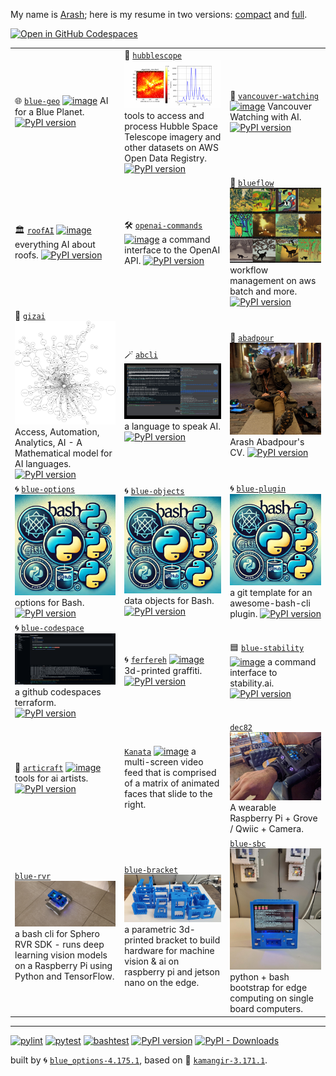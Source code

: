 My name is [Arash](https://www.linkedin.com/in/abadpour/); here is my resume in two versions: [compact](https://abadpour-com.s3.ca-central-1.amazonaws.com/cv/arash-abadpour-resume.pdf) and [full](https://abadpour-com.s3.ca-central-1.amazonaws.com/cv/arash-abadpour-resume-full.pdf).

[![Open in GitHub Codespaces](https://github.com/codespaces/badge.svg)](https://codespaces.new/kamangir/blue-codespace?quickstart=1)

|   |   |   |
| --- | --- | --- |
| 🌐 [`blue-geo`](https://github.com/kamangir/blue-geo) [![image](https://kamangir-public.s3.ca-central-1.amazonaws.com/2024-01-06-20-39-46-73614/2024-01-06-20-39-46-73614-2X.gif?raw=true)](https://github.com/kamangir/blue-geo) AI for a Blue Planet.  [![PyPI version](https://img.shields.io/pypi/v/blue_geo.svg)](https://pypi.org/project/blue_geo/) | 🔭 [`hubblescope`](https://github.com/kamangir/hubble) [![image](https://github.com/kamangir/hubble/raw/main/assets/hst/u4ge0106r_c0m.gif)](https://github.com/kamangir/hubble) tools to access and process Hubble Space Telescope imagery and other datasets on AWS Open Data Registry.  [![PyPI version](https://img.shields.io/pypi/v/hubblescope.svg)](https://pypi.org/project/hubblescope/) | 🌈 [`vancouver-watching`](https://github.com/kamangir/vancouver-watching) [![image](https://kamangir-public.s3.ca-central-1.amazonaws.com/test_vancouver_watching_ingest/animation.gif)](https://github.com/kamangir/vancouver-watching) Vancouver Watching with AI.  [![PyPI version](https://img.shields.io/pypi/v/vancouver_watching.svg)](https://pypi.org/project/vancouver_watching/) |
| 🏛️ [`roofAI`](https://github.com/kamangir/roofAI) [![image](https://github.com/kamangir/assets/blob/main/2023-10-28-16-28-36-88493-predict.gif?raw=true)](https://github.com/kamangir/roofAI) everything AI about roofs.  [![PyPI version](https://img.shields.io/pypi/v/roofAI.svg)](https://pypi.org/project/roofAI/) | 🛠️ [`openai-commands`](https://github.com/kamangir/openai-commands) [![image](https://github.com/kamangir/openai-commands/raw/main/assets/carrot.png)](https://github.com/kamangir/openai-commands) a command interface to the OpenAI API.  [![PyPI version](https://img.shields.io/pypi/v/openai_commands.svg)](https://pypi.org/project/openai_commands/) | 📜 [`blueflow`](https://github.com/kamangir/notebooks-and-scripts) [![image](https://github.com/kamangir/assets/raw/main/nbs/3x4.jpg?raw=true)](https://github.com/kamangir/notebooks-and-scripts) workflow management on aws batch and more.  [![PyPI version](https://img.shields.io/pypi/v/blueflow.svg)](https://pypi.org/project/blueflow/) |
| 🔻 [`gizai`](https://github.com/kamangir/giza) [![image](https://github.com/kamangir/giza/raw/main/assets/giza.png)](https://github.com/kamangir/giza) Access, Automation, Analytics, AI - A Mathematical model for AI languages.  [![PyPI version](https://img.shields.io/pypi/v/gizai.svg)](https://pypi.org/project/gizai/) | 🪄 [`abcli`](https://github.com/kamangir/awesome-bash-cli) [![image](https://github.com/kamangir/assets/blob/main/awesome-bash-cli/marquee-2024-10-26.jpg?raw=true)](https://github.com/kamangir/awesome-bash-cli) a language to speak AI.  [![PyPI version](https://img.shields.io/pypi/v/abcli.svg)](https://pypi.org/project/abcli/) | 📜 [`abadpour`](https://github.com/kamangir/CV) [![image](https://github.com/kamangir/assets/blob/main/abadpour/2020-11-21.jpg?raw=true)](https://github.com/kamangir/CV) Arash Abadpour's CV.  [![PyPI version](https://img.shields.io/pypi/v/abadpour.svg)](https://pypi.org/project/abadpour/) |
| 🌀 [`blue-options`](https://github.com/kamangir/blue-options) [![image](https://github.com/kamangir/assets/raw/main/blue-plugin/marquee.png?raw=true)](https://github.com/kamangir/blue-options) options for Bash.  [![PyPI version](https://img.shields.io/pypi/v/blue_options.svg)](https://pypi.org/project/blue_options/) | 🌀 [`blue-objects`](https://github.com/kamangir/blue-objects) [![image](https://github.com/kamangir/assets/raw/main/blue-objects/marquee.png?raw=true)](https://github.com/kamangir/blue-objects) data objects for Bash.  [![PyPI version](https://img.shields.io/pypi/v/blue_objects.svg)](https://pypi.org/project/blue_objects/) | 🌀 [`blue-plugin`](https://github.com/kamangir/blue-plugin) [![image](https://github.com/kamangir/assets/raw/main/blue-plugin/marquee.png?raw=true)](https://github.com/kamangir/blue-plugin) a git template for an awesome-bash-cli plugin.  [![PyPI version](https://img.shields.io/pypi/v/blue_plugin.svg)](https://pypi.org/project/blue_plugin/) |
| 🌀 [`blue-codespace`](https://github.com/kamangir/blue-codespace) [![image](https://github.com/kamangir/assets/raw/main/blue-codespace/marquee.png?raw=true)](https://github.com/kamangir/blue-codespace) a github codespaces terraform.  [![PyPI version](https://img.shields.io/pypi/v/blue_codespace.svg)](https://pypi.org/project/blue_codespace/) | 🌀 [`ferfereh`](https://github.com/kamangir/ferfereh) [![image](https://user-images.githubusercontent.com/1007567/221448494-d57e08c1-625b-499e-a576-81894f112d6a.jpg)](https://github.com/kamangir/ferfereh) 3d-printed graffiti.  [![PyPI version](https://img.shields.io/pypi/v/ferfereh.svg)](https://pypi.org/project/ferfereh/) | 🟦 [`blue-stability`](https://github.com/kamangir/blue-stability) [![image](https://github.com/kamangir/AI-ART/raw/main/blue-stability/blue_stability.gif)](https://github.com/kamangir/blue-stability) a command interface to stability.ai.  [![PyPI version](https://img.shields.io/pypi/v/blue_stability.svg)](https://pypi.org/project/blue_stability/) |
| 🎨 [`articraft`](https://github.com/kamangir/aiart) [![image](https://github.com/kamangir/openai-commands/raw/main/assets/DALL-E.png?raw=1)](https://github.com/kamangir/aiart) tools for ai artists.  [![PyPI version](https://img.shields.io/pypi/v/articraft.svg)](https://pypi.org/project/articraft/) | [`Kanata`](https://github.com/kamangir/Kanata) [![image](https://kamangir-public.s3.ca-central-1.amazonaws.com/Canadians_v11.gif)](https://github.com/kamangir/Kanata) a multi-screen video feed that is comprised of a matrix of animated faces that slide to the right.  | [`dec82`](https://github.com/kamangir/dec82) [![image](https://github.com/kamangir/blue-bracket/raw/main/images/dec82-6.jpg)](https://github.com/kamangir/dec82) A wearable Raspberry Pi + Grove / Qwiic + Camera.  |
| [`blue-rvr`](https://github.com/kamangir/blue-rvr) [![image](https://github.com/kamangir/blue-rvr/raw/master/abcli/assets/marquee.jpeg)](https://github.com/kamangir/blue-rvr) a bash cli for Sphero RVR SDK - runs deep learning vision models on a Raspberry Pi using Python and TensorFlow.  | [`blue-bracket`](https://github.com/kamangir/blue-bracket) [![image](https://github.com/kamangir/blue-bracket/raw/main/images/marquee.jpg)](https://github.com/kamangir/blue-bracket) a parametric 3d-printed bracket to build hardware for machine vision & ai on raspberry pi and jetson nano on the edge.  | [`blue-sbc`](https://github.com/kamangir/blue-sbc) [![image](https://github.com/kamangir/blue-bracket/raw/main/images/blue3-1.jpg)](https://github.com/kamangir/blue-sbc) python + bash bootstrap for edge computing on single board computers.  |

---


[![pylint](https://github.com/kamangir/kamangir/actions/workflows/pylint.yml/badge.svg)](https://github.com/kamangir/kamangir/actions/workflows/pylint.yml) [![pytest](https://github.com/kamangir/kamangir/actions/workflows/pytest.yml/badge.svg)](https://github.com/kamangir/kamangir/actions/workflows/pytest.yml) [![bashtest](https://github.com/kamangir/kamangir/actions/workflows/bashtest.yml/badge.svg)](https://github.com/kamangir/kamangir/actions/workflows/bashtest.yml) [![PyPI version](https://img.shields.io/pypi/v/kamangir.svg)](https://pypi.org/project/kamangir/) [![PyPI - Downloads](https://img.shields.io/pypi/dd/kamangir)](https://pypistats.org/packages/kamangir)

built by 🌀 [`blue_options-4.175.1`](https://github.com/kamangir/awesome-bash-cli), based on 📜 [`kamangir-3.171.1`](https://github.com/kamangir/kamangir).
